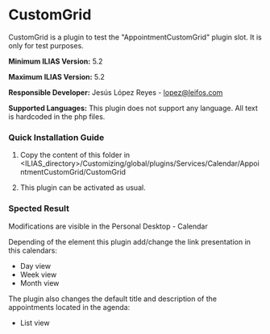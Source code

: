 # CustomGrid

CustomGrid is a plugin to test the "AppointmentCustomGrid" plugin slot. It is only for test purposes.

**Minimum ILIAS Version:**
5.2

**Maximum ILIAS Version:**
5.2

**Responsible Developer:**
Jesús López Reyes - lopez@leifos.com

**Supported Languages:**
This plugin does not support any language. All text is hardcoded in the php files. 

### Quick Installation Guide
1. Copy the content of this folder in <ILIAS_directory>/Customizing/global/plugins/Services/Calendar/AppointmentCustomGrid/CustomGrid

2. This plugin can be activated as usual.


### Spected Result

Modifications are visible in the Personal Desktop - Calendar

Depending of the element this plugin add/change the link presentation in this calendars:
 - Day view
 - Week view
 - Month view
 
The plugin also changes the default title and description of the appointments located in the agenda: 
  - List view
